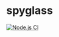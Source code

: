 # spyglass
[![Node.js CI](https://github.com/parkero2/spyglass/actions/workflows/node.js.yml/badge.svg?branch=main)](https://github.com/parkero2/spyglass/actions/workflows/node.js.yml)
